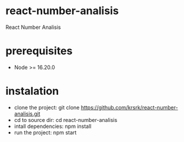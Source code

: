 # react-number-analisis
React Number Analisis

# prerequisites
- Node >= 16.20.0

# instalation
- clone the project: git clone https://github.com/krsrk/react-number-analisis.git
- cd to source dir: cd react-number-analisis
- intall dependencies: npm install
- run the project: npm start
